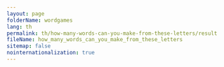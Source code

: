 ```yaml
---
layout: page
folderName: wordgames
lang: th
permalink: th/how-many-words-can-you-make-from-these-letters/result
fileName: how_many_words_can_you_make_from_these_letters
sitemap: false
nointernationalization: true 
---
```

